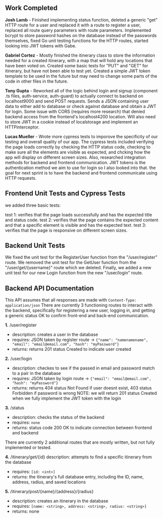 ## Work Completed

**Josh Lamb** - Finished implementing status function, deleted a generic "get" HTTP route for a user and replaced it with a route to register a user, replaced all route query parameters with route parameters. Implemented bcrypt to store password hashes on the database instead of the passwords themselves, fixed Go unit testing functions for the HTTP routes, started looking into JWT tokens with Gabe.

**Gabriel Cortez** - Mostly finished the itinerary class to store the information needed for a created itinerary, with a map that will hold any locations that have been voted on. Created some basic tests for "PUT" and "GET" for itinerary, but have not been able to test yet. Created a simple JWT token template to be used in the future but may need to change some parts of the code in other files in the future.

**Tony Gupta** - Reworked all of the logic behind login and signup (component .ts files, auth-service, auth-guard) to actually connect to backend on localhost9000 and send POST requests. Sends a JSON containing user data to either add to database or check against database and obtain a JWT for login. Some issue with CORS (requires more research) that denied backend access from the frontend's localhost4200 location. Will also need to store JWT in a cookie instead of localstorage and implement an HTTPinterceptor.

**Lucas Mueller** - Wrote more cypress tests to imporove the specificity of our testing and overall quality of our app. The cypress tests included verifying the page loads correctly by checking the HTTP status code, checking to make sure all the elements are visible as expected, and chcking how the app will display on different screen sizes. Also, researched integration methods for backend and frontend communication. JWT tokens is the authentication method we aim to use for login so I also looked into that. the goal for next sprint is to have the backend and frontend communicate using HTTP requests.


## Frontend Unit Tests and Cypress Tests

we added three basic tests:

test 1: verifies that the page loads successfully and has the expected title and status code.
test 2: verifies that the page contains the expected content and that a specific element is visible and has the expected text.
test 3: verifies that the page is responsive on different screen sizes.

## Backend Unit Tests
We fixed the unit test for the RegisterUser function from the "/user/register" route. We removed the unit test for the GetUser function from the "/user/get/{username}" route which we deleted. Finally, we added a new unit test for our new Login function from the new "/user/login" route. 

## Backend API Documentation
This API assumes that all responses are made with `Content-Type: application/json`
There are currently 3 functioning routes to interact with the backend, specifically for registering a new user, logging in, and getting a generic status OK to confirm front-end and back-end communication.

**1.** /user/register
- description: creates a user in the database
- requires: JSON taken by register route -> `{"name": "namenamename", "email": "email@email.com", "hash": "myPassword"}`
- returns: returns 201 status Created to indicate user created

**2.** /user/login
- description: checkes to see if the passed in email and password match to a pair in the database
- requires: JSON taken by login route -> `{"email": "email@email.com", "hash": "myPassword"}` 
- returns: returns 404 status Not Found if user doesnt exist, 403 status Forbidden if password is wrong
NOTE: we will return 201 status Created when we fully implement the JWT token with the login

**3.** /status
- description: checks the status of the backend
- requires: `none`
- returns: status code 200 OK to indicate connection between frontend and backend

There are currently 2 additional routes that are mostly written, but not fully implemented or tested.

**4.** /itinerary/get/{id}
description: attempts to find a specific itinerary from the database
- requires: `[id: <int>]`
- returns: the itinerary's full database entry, including the ID, name, address, radius, and saved locations

**5.** /itinerary/post/{name}/{address}/{radius}
- description: creates an itinerary in the database
- requires: `[name: <string>, address: <string>, radius: <string>]`
- returns: none
